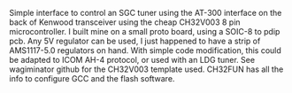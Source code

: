 Simple interface to control an SGC tuner using the AT-300 interface on the back of Kenwood transceiver using the cheap CH32V003 8 pin microcontroller. I built mine on a small proto board, using a SOIC-8 to pdip pcb.
Any 5V regulator can be used, I just happened to have a strip of AMS1117-5.0 regulators on hand. With simple code modification, this could be adapted to ICOM AH-4 protocol, or used with an LDG tuner. See wagiminator github for
the CH32V003 template used. CH32FUN has all the info to configure GCC and the flash software.
